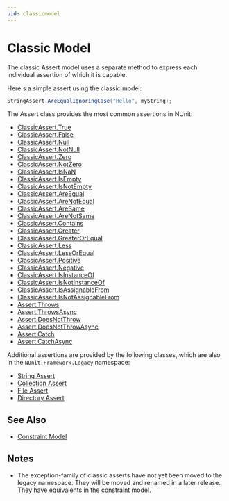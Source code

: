 ```yaml
---
uid: classicmodel
---
```


# Classic Model

The classic Assert model uses a separate method to express each individual assertion of which it is capable.

Here's a simple assert using the classic model:

```csharp
StringAssert.AreEqualIgnoringCase("Hello", myString);
```

The Assert class provides the most common assertions in NUnit:

* [ClassicAssert.True](../classic-assertions/Assert.True.md)
* [ClassicAssert.False](../classic-assertions/Assert.False.md)
* [ClassicAssert.Null](../classic-assertions/Assert.Null.md)
* [ClassicAssert.NotNull](../classic-assertions/Assert.NotNull.md)
* [ClassicAssert.Zero](../classic-assertions/Assert.Zero.md)
* [ClassicAssert.NotZero](../classic-assertions/Assert.NotZero.md)
* [ClassicAssert.IsNaN](../classic-assertions/Assert.IsNaN.md)
* [ClassicAssert.IsEmpty](../classic-assertions/Assert.IsEmpty.md)
* [ClassicAssert.IsNotEmpty](../classic-assertions/Assert.IsNotEmpty.md)
* [ClassicAssert.AreEqual](../classic-assertions/Assert.AreEqual.md)
* [ClassicAssert.AreNotEqual](../classic-assertions/Assert.AreNotEqual.md)
* [ClassicAssert.AreSame](../classic-assertions/Assert.AreSame.md)
* [ClassicAssert.AreNotSame](../classic-assertions/Assert.AreNotSame.md)
* [ClassicAssert.Contains](../classic-assertions/Assert.Contains.md)
* [ClassicAssert.Greater](../classic-assertions/Assert.Greater.md)
* [ClassicAssert.GreaterOrEqual](../classic-assertions/Assert.GreaterOrEqual.md)
* [ClassicAssert.Less](../classic-assertions/Assert.Less.md)
* [ClassicAssert.LessOrEqual](../classic-assertions/Assert.LessOrEqual.md)
* [ClassicAssert.Positive](../classic-assertions/Assert.Positive.md)
* [ClassicAssert.Negative](../classic-assertions/Assert.Negative.md)
* [ClassicAssert.IsInstanceOf](../classic-assertions/Assert.IsInstanceOf.md)
* [ClassicAssert.IsNotInstanceOf](../classic-assertions/Assert.IsNotInstanceOf.md)
* [ClassicAssert.IsAssignableFrom](../classic-assertions/Assert.IsAssignableFrom.md)
* [ClassicAssert.IsNotAssignableFrom](../classic-assertions/Assert.IsNotAssignableFrom.md)
* [Assert.Throws](../classic-assertions/Assert.Throws.md)
* [Assert.ThrowsAsync](../classic-assertions/Assert.ThrowsAsync.md)
* [Assert.DoesNotThrow](../classic-assertions/Assert.DoesNotThrow.md)
* [Assert.DoesNotThrowAsync](../classic-assertions/Assert.DoesNotThrowAsync.md)
* [Assert.Catch](../classic-assertions/Assert.Catch.md)
* [Assert.CatchAsync](../classic-assertions/Assert.CatchAsync.md)

Additional assertions are provided by the following classes, which are also in the `NUnit.Framework.Legacy` namespace:

* [String Assert](../classic-assertions/String-Assert.md)
* [Collection Assert](../classic-assertions/Collection-Assert.md)
* [File Assert](../classic-assertions/File-Assert.md)
* [Directory Assert](../classic-assertions/Directory-Assert.md)

## See Also

* [Constraint Model](xref:constraintmodel)

## Notes

* The exception-family of classic asserts have not yet been moved to the legacy namespace.  They will be moved and renamed in a later release. They have equivalents in the constraint model.

